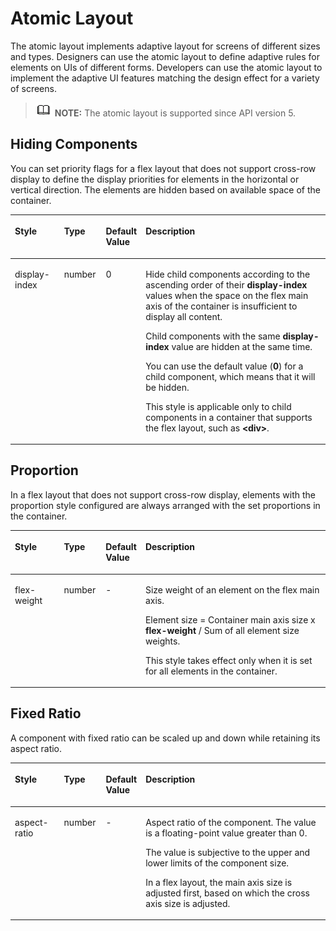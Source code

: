# Atomic Layout<a name="EN-US_TOPIC_0000001127125020"></a>

The atomic layout implements adaptive layout for screens of different sizes and types. Designers can use the atomic layout to define adaptive rules for elements on UIs of different forms. Developers can use the atomic layout to implement the adaptive UI features matching the design effect for a variety of screens.

>![](../../public_sys-resources/icon-note.gif) **NOTE:** 
>The atomic layout is supported since API version 5.

## Hiding Components<a name="section0441154013284"></a>

You can set priority flags for a flex layout that does not support cross-row display to define the display priorities for elements in the horizontal or vertical direction. The elements are hidden based on available space of the container.

<a name="table14323142291413"></a>
<table><thead align="left"><tr id="row232317223144"><th class="cellrowborder" valign="top" width="15.65%" id="mcps1.1.5.1.1"><p id="p85051811127"><a name="p85051811127"></a><a name="p85051811127"></a>Style</p>
</th>
<th class="cellrowborder" valign="top" width="13.270000000000001%" id="mcps1.1.5.1.2"><p id="p2505915217"><a name="p2505915217"></a><a name="p2505915217"></a>Type</p>
</th>
<th class="cellrowborder" valign="top" width="11.58%" id="mcps1.1.5.1.3"><p id="p8654516123719"><a name="p8654516123719"></a><a name="p8654516123719"></a>Default Value</p>
</th>
<th class="cellrowborder" valign="top" width="59.5%" id="mcps1.1.5.1.4"><p id="p75054112213"><a name="p75054112213"></a><a name="p75054112213"></a>Description</p>
</th>
</tr>
</thead>
<tbody><tr id="row23236222143"><td class="cellrowborder" valign="top" width="15.65%" headers="mcps1.1.5.1.1 "><p id="p1950519112213"><a name="p1950519112213"></a><a name="p1950519112213"></a>display-index</p>
</td>
<td class="cellrowborder" valign="top" width="13.270000000000001%" headers="mcps1.1.5.1.2 "><p id="p65059111213"><a name="p65059111213"></a><a name="p65059111213"></a>number</p>
</td>
<td class="cellrowborder" valign="top" width="11.58%" headers="mcps1.1.5.1.3 "><p id="p166547162374"><a name="p166547162374"></a><a name="p166547162374"></a>0</p>
</td>
<td class="cellrowborder" valign="top" width="59.5%" headers="mcps1.1.5.1.4 "><p id="p75481189562"><a name="p75481189562"></a><a name="p75481189562"></a>Hide child components according to the ascending order of their <strong id="b9988192710556"><a name="b9988192710556"></a><a name="b9988192710556"></a>display-index</strong> values when the space on the flex main axis of the container is insufficient to display all content.</p>
<p id="p11989182765511"><a name="p11989182765511"></a><a name="p11989182765511"></a>Child components with the same <strong id="b189887271559"><a name="b189887271559"></a><a name="b189887271559"></a>display-index</strong> value are hidden at the same time.</p>
<p id="p1363375318"><a name="p1363375318"></a><a name="p1363375318"></a>You can use the default value (<strong id="b1163178316"><a name="b1163178316"></a><a name="b1163178316"></a>0</strong>) for a child component, which means that it will be hidden.</p>
<p id="p3505181129"><a name="p3505181129"></a><a name="p3505181129"></a>This style is applicable only to child components in a container that supports the flex layout, such as <strong id="b16943743133013"><a name="b16943743133013"></a><a name="b16943743133013"></a>&lt;div&gt;</strong>.</p>
</td>
</tr>
</tbody>
</table>

## Proportion<a name="section13725752194418"></a>

In a flex layout that does not support cross-row display, elements with the proportion style configured are always arranged with the set proportions in the container.

<a name="table337121117522"></a>
<table><thead align="left"><tr id="row9371811155218"><th class="cellrowborder" valign="top" width="15.65%" id="mcps1.1.5.1.1"><p id="p173711311175216"><a name="p173711311175216"></a><a name="p173711311175216"></a>Style</p>
</th>
<th class="cellrowborder" valign="top" width="13.270000000000001%" id="mcps1.1.5.1.2"><p id="p6371111119529"><a name="p6371111119529"></a><a name="p6371111119529"></a>Type</p>
</th>
<th class="cellrowborder" valign="top" width="11.58%" id="mcps1.1.5.1.3"><p id="p337181145211"><a name="p337181145211"></a><a name="p337181145211"></a>Default Value</p>
</th>
<th class="cellrowborder" valign="top" width="59.5%" id="mcps1.1.5.1.4"><p id="p33711211145213"><a name="p33711211145213"></a><a name="p33711211145213"></a>Description</p>
</th>
</tr>
</thead>
<tbody><tr id="row1237118111527"><td class="cellrowborder" valign="top" width="15.65%" headers="mcps1.1.5.1.1 "><p id="p17371711195218"><a name="p17371711195218"></a><a name="p17371711195218"></a>flex-weight</p>
</td>
<td class="cellrowborder" valign="top" width="13.270000000000001%" headers="mcps1.1.5.1.2 "><p id="p737191112523"><a name="p737191112523"></a><a name="p737191112523"></a>number</p>
</td>
<td class="cellrowborder" valign="top" width="11.58%" headers="mcps1.1.5.1.3 "><p id="p83711511205218"><a name="p83711511205218"></a><a name="p83711511205218"></a>-</p>
</td>
<td class="cellrowborder" valign="top" width="59.5%" headers="mcps1.1.5.1.4 "><p id="p234101512916"><a name="p234101512916"></a><a name="p234101512916"></a>Size weight of an element on the flex main axis. </p>
<p id="p5749319913"><a name="p5749319913"></a><a name="p5749319913"></a>Element size = Container main axis size x <strong id="b37418311916"><a name="b37418311916"></a><a name="b37418311916"></a>flex-weight</strong> / Sum of all element size weights. </p>
<p id="p337111112521"><a name="p337111112521"></a><a name="p337111112521"></a>This style takes effect only when it is set for all elements in the container.</p>
</td>
</tr>
</tbody>
</table>

## Fixed Ratio<a name="section922215811557"></a>

A component with fixed ratio can be scaled up and down while retaining its aspect ratio.

<a name="table1077611191734"></a>
<table><thead align="left"><tr id="row377618191536"><th class="cellrowborder" valign="top" width="15.65%" id="mcps1.1.5.1.1"><p id="p1776101916316"><a name="p1776101916316"></a><a name="p1776101916316"></a>Style</p>
</th>
<th class="cellrowborder" valign="top" width="13.270000000000001%" id="mcps1.1.5.1.2"><p id="p277618191233"><a name="p277618191233"></a><a name="p277618191233"></a>Type</p>
</th>
<th class="cellrowborder" valign="top" width="11.58%" id="mcps1.1.5.1.3"><p id="p57762194318"><a name="p57762194318"></a><a name="p57762194318"></a>Default Value</p>
</th>
<th class="cellrowborder" valign="top" width="59.5%" id="mcps1.1.5.1.4"><p id="p2776151915313"><a name="p2776151915313"></a><a name="p2776151915313"></a>Description</p>
</th>
</tr>
</thead>
<tbody><tr id="row67761119233"><td class="cellrowborder" valign="top" width="15.65%" headers="mcps1.1.5.1.1 "><p id="p10776181914317"><a name="p10776181914317"></a><a name="p10776181914317"></a>aspect-ratio</p>
</td>
<td class="cellrowborder" valign="top" width="13.270000000000001%" headers="mcps1.1.5.1.2 "><p id="p57762019636"><a name="p57762019636"></a><a name="p57762019636"></a>number</p>
</td>
<td class="cellrowborder" valign="top" width="11.58%" headers="mcps1.1.5.1.3 "><p id="p1777613191935"><a name="p1777613191935"></a><a name="p1777613191935"></a>-</p>
</td>
<td class="cellrowborder" valign="top" width="59.5%" headers="mcps1.1.5.1.4 "><p id="p12776121918313"><a name="p12776121918313"></a><a name="p12776121918313"></a>Aspect ratio of the component. The value is a floating-point value greater than 0.</p>
<p id="p3793145491117"><a name="p3793145491117"></a><a name="p3793145491117"></a>The value is subjective to the upper and lower limits of the component size.</p>
<p id="p15216164731415"><a name="p15216164731415"></a><a name="p15216164731415"></a>In a flex layout, the main axis size is adjusted first, based on which the cross axis size is adjusted.</p>
</td>
</tr>
</tbody>
</table>

